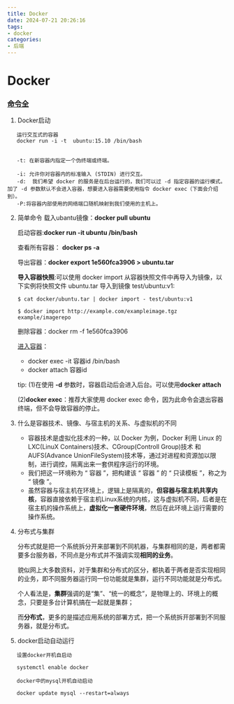 ```yaml
---
title: Docker
date: 2024-07-21 20:26:16
tags:
- docker
categories:
- 后端
---
```


# Docker

### [命令全](https://blog.csdn.net/weixin_39906114/article/details/111157328)

1. Docker启动
```shell
   运行交互式的容器
   docker run -i -t  ubuntu:15.10 /bin/bash
   
   
   -t: 在新容器内指定一个伪终端或终端。
   
   -i: 允许你对容器内的标准输入 (STDIN) 进行交互。
   -d:  我们希望 docker 的服务是在后台运行的，我们可以过 -d 指定容器的运行模式。加了 -d 参数默认不会进入容器，想要进入容器需要使用指令 docker exec（下面会介绍到）。
   -P:将容器内部使用的网络端口随机映射到我们使用的主机上。
```

2. 简单命令
   载入ubantu镜像：**docker pull ubuntu**

   启动容器:**docker run -it ubuntu /bin/bash**

   查看所有容器： **docker ps -a**

   导出容器：**docker export 1e560fca3906 > ubuntu.tar**

   **导入容器快照**:可以使用 docker import 从容器快照文件中再导入为镜像，以下实例将快照文件 ubuntu.tar 导入到镜像 test/ubuntu:v1:

   ```shell
   $ cat docker/ubuntu.tar | docker import - test/ubuntu:v1
   
   $ docker import http://example.com/exampleimage.tgz example/imagerepo
   ```

   删除容器：docker rm -f 1e560fca3906

   [进入容器](https://blog.csdn.net/Starrysky_LTL/article/details/121168670)：

   - docker exec -it 容器id /bin/bash
   - docker attach 容器id

   tip: 
   (1)在使用 **-d** 参数时，容器启动后会进入后台。可以使用**docker attach**

   (2)**docker exec**：推荐大家使用 docker exec 命令，因为此命令会退出容器终端，但不会导致容器的停止。


3. 什么是容器技术、镜像、与宿主机的关系、与虚拟机的不同

   - 容器技术是虚拟化技术的一种，以 Docker 为例，Docker 利用 Linux 的 LXC(LinuX Containers)技术、CGroup(Controll Group)技术 和 AUFS(Advance UnionFileSystem)技术等，通过对进程和资源加以限制，进行调控，隔离出来一套供程序运行的环境。
   - 我们把这一环境称为 “ 容器 ”，把构建该 “ 容器 ” 的 “ 只读模板 ”，称之为 “ 镜像 ”。
   -  虽然容器与宿主机在环境上，逻辑上是隔离的，**但容器与宿主机共享内核**，容器直接依赖于宿主机Linux系统的内核，这与虚拟机不同，后者是在宿主机的操作系统上，**虚拟化一套硬件环境**，然后在此环境上运行需要的操作系统。

4. 分布式与集群

   分布式就是把一个系统拆分开来部署到不同机器，与集群相同的是，两者都需要多台服务器，不同点是分布式并不强调实现**相同的业务**。

   貌似网上大多数资料，对于集群和分布式的区分，都执着于两者是否实现相同的业务，即不同服务器运行同一份功能就是集群，运行不同功能就是分布式。

   个人看法是，**集群**强调的是“集”、“统一的概念”，是物理上的、环境上的概念，只要是多台计算机搞在一起就是集群；

   而**分布式**，更多的是描述应用系统的部署方式，把一个系统拆开部署到不同服务器，就是分布式。

5. docker启动自动运行
```shell
   设置docker开机自启动

   systemctl enable docker

   docker中的mysql开机自动启动

   docker update mysql --restart=always
```
